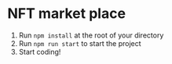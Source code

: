 # NFT market place

1. Run `npm install` at the root of your directory
2. Run `npm run start` to start the project
3. Start coding!
